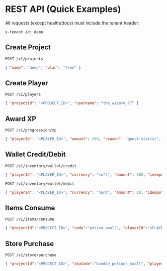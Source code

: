 # REST API (Quick Examples)

All requests (except health/docs) must include the tenant header:
```
x-tenant-id: demo
```

## Create Project
`POST /v1/projects`
```json
{ "name": "demo", "plan": "free" }
```

## Create Player
`POST /v1/players`
```json
{ "projectId": "<PROJECT_ID>", "username": "the_wizard_77" }
```

## Award XP
`POST /v1/progression/xp`
```json
{ "playerId": "<PLAYER_ID>", "amount": 250, "reason": "quest:starter", "idempotencyKey": "xp-00001-abc" }
```

## Wallet Credit/Debit
`POST /v1/inventory/wallet/credit`
```json
{ "playerId": "<PLAYER_ID>", "currency": "soft", "amount": 100, "idempotencyKey": "op-123456", "reason": "purchase:small_pack" }
```
`POST /v1/inventory/wallet/debit`
```json
{ "playerId": "<PLAYER_ID>", "currency": "hard", "amount": 10, "idempotencyKey": "op-123457", "reason": "store:buy_item" }
```

## Items Consume
`POST /v1/items/consume`
```json
{ "projectId":"<PROJECT_ID>", "code":"potion_small", "playerId":"<PLAYER_ID>", "qty":1, "idempotencyKey":"item-consume-001", "reason":"use_in_battle" }
```

## Store Purchase
`POST /v1/store/purchase`
```json
{ "projectId":"<PROJECT_ID>", "skuCode":"bundle_potions_small", "playerId":"<PLAYER_ID>", "qty":1, "idempotencyKey":"order-0001-a", "reason":"promo:launch" }
```
